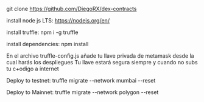 git clone https://github.com/DiegoRX/dex-contracts

install node js LTS: 
https://nodejs.org/en/

install truffle:
npm i -g truffle

install dependencies:
npm install

En el archivo truffle-config.js añade tu llave privada de metamask desde la cual harás los despliegues
Tu llave estará segura siempre y cuando no subs tu c+odigo a internet

Deploy to testnet:
truffle migrate --network mumbai --reset

Deploy to Mainnet:
truffle migrate --network polygon --reset